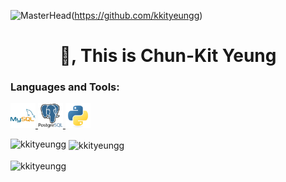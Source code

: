 ![MasterHead](https://blogs.swarthmore.edu/its/wp-content/uploads/2022/12/github-universe-1920x768.png)(https://github.com/kkityeungg)

<h1 align="center">👋, This is Chun-Kit Yeung</h1>

<p align="left">
</p>

<h3 align="left">Languages and Tools:</h3>
<p align="left"> <a href="https://www.mysql.com/" target="_blank" rel="noreferrer"> <img src="https://raw.githubusercontent.com/devicons/devicon/master/icons/mysql/mysql-original-wordmark.svg" alt="mysql" width="40" height="40"/> </a> <a href="https://www.postgresql.org" target="_blank" rel="noreferrer"> <img src="https://raw.githubusercontent.com/devicons/devicon/master/icons/postgresql/postgresql-original-wordmark.svg" alt="postgresql" width="40" height="40"/> </a> <a href="https://www.python.org" target="_blank" rel="noreferrer"> <img src="https://raw.githubusercontent.com/devicons/devicon/master/icons/python/python-original.svg" alt="python" width="40" height="40"/> </a> </p>

<p><img align="left" src="https://github-readme-stats.vercel.app/api/top-langs?username=kkityeungg&show_icons=true&locale=en&layout=compact" alt="kkityeungg" /></p>

<p>&nbsp;<img align="center" src="https://github-readme-stats.vercel.app/api?username=kkityeungg&show_icons=true&locale=en" alt="kkityeungg" /></p>

<p><img align="center" src="https://github-readme-streak-stats.herokuapp.com/?user=kkityeungg&" alt="kkityeungg" /></p>


<!--
**kkityeungg/kkityeungg** is a ✨ _special_ ✨ repository because its `README.md` (this file) appears on your GitHub profile.

Here are some ideas to get you started:

- 🔭 I’m currently working on ...
- 🌱 I’m currently learning ...
- 👯 I’m looking to collaborate on ...
- 🤔 I’m looking for help with ...
- 💬 Ask me about ...
- 📫 How to reach me: ...
- 😄 Pronouns: ...
- ⚡ Fun fact: ...
-->

